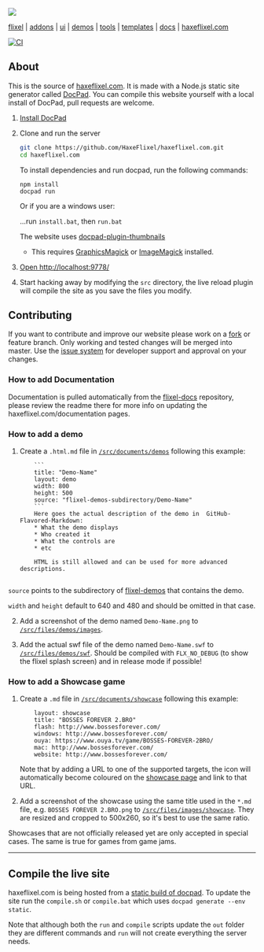 ![](https://raw.github.com/HaxeFlixel/haxeflixel.com/master/src/files/images/flixel-logos/haxeflixel.com.png)

[flixel](https://github.com/HaxeFlixel/flixel) | [addons](https://github.com/HaxeFlixel/flixel-addons) 
| [ui](https://github.com/HaxeFlixel/flixel-ui) | [demos](https://github.com/HaxeFlixel/flixel-demos) 
| [tools](https://github.com/HaxeFlixel/flixel-tools) | [templates](https://github.com/HaxeFlixel/flixel-templates) 
| [docs](https://github.com/HaxeFlixel/flixel-docs) | [haxeflixel.com](https://github.com/HaxeFlixel/haxeflixel.com)

[![CI](https://img.shields.io/github/workflow/status/HaxeFlixel/haxeflixel.com/CI.svg?logo=github)](https://github.com/HaxeFlixel/haxeflixel.com/actions?query=workflow%3ACI)

## About

This is the source of [haxeflixel.com](http://haxeflixel.com/). It is made with a Node.js static site generator called 
[DocPad](http://docpad.org/).
You can compile this website yourself with a local install of DocPad, pull requests are welcome.

1. [Install DocPad](http://docpad.org/docs/install)

2. Clone and run the server

    ``` bash
    git clone https://github.com/HaxeFlixel/haxeflixel.com.git
    cd haxeflixel.com
    ```
    To install dependencies and run docpad, run the following commands:
    
    ```batch
    npm install
    docpad run
    ```
    Or if you are a windows user:
    
    ...run `install.bat`, then `run.bat`
    
    The website uses [docpad-plugin-thumbnails](https://github.com/rantecki/docpad-plugin-thumbnails)
    
    - This requires [GraphicsMagick](http://www.graphicsmagick.org/) or [ImageMagick](http://www.imagemagick.org/) 
    installed.

3. [Open http://localhost:9778/](http://localhost:9778/)

4. Start hacking away by modifying the `src` directory, the live reload plugin will compile the site as you save 
the files you modify.

## Contributing

If you want to contribute and improve our website please work on a 
[fork](https://github.com/HaxeFlixel/haxeflixel.com/fork) or feature branch. Only working and tested changes will 
be merged into master. Use the [issue system](https://github.com/HaxeFlixel/haxeflixel.com/issues) for developer 
support and approval on your changes.


### How to add Documentation

Documentation is pulled automatically from the [flixel-docs](https://github.com/HaxeFlixel/flixel-docs) repository, 
please review the readme there for more info on updating the haxeflixel.com/documentation pages.

### How to add a demo

1. Create a `.html.md` file in 
[`/src/documents/demos`](https://github.com/HaxeFlixel/haxeflixel.com/tree/master/src/documents/demos) 
following this example:

    ```
        ```
        title: "Demo-Name"
        layout: demo
        width: 800
        height: 500
        source: "flixel-demos-subdirectory/Demo-Name"
        ```
        Here goes the actual description of the demo in  GitHub-Flavored-Markdown:
        * What the demo displays
        * Who created it
        * What the controls are
        * etc
            
        HTML is still allowed and can be used for more advanced descriptions.
        
    ```
`source` points to the subdirectory of [flixel-demos](https://github.com/HaxeFlixel/flixel-demos) 
that contains the demo.

`width` and `height` default to 640 and 480 and should be omitted in that case.

2. Add a screenshot of the demo named `Demo-Name.png` to 
[`/src/files/demos/images`](https://github.com/HaxeFlixel/haxeflixel.com/tree/master/src/files/demos/images).

3. Add the actual swf file of the demo named `Demo-Name.swf` to 
[`/src/files/demos/swf`](https://github.com/HaxeFlixel/haxeflixel.com/tree/master/src/files/demos/swf). 
Should be compiled with `FLX_NO_DEBUG` (to show the flixel splash screen) and in release mode if possible!

### How to add a Showcase game

1. Create a `.md` file in 
[`/src/documents/showcase`](https://github.com/HaxeFlixel/haxeflixel.com/tree/master/src/documents/showcase) 
following this example:

    ```
        layout: showcase
        title: "BOSSES FOREVER 2.BRO"
        flash: http://www.bossesforever.com/
        windows: http://www.bossesforever.com/
        ouya: https://www.ouya.tv/game/BOSSES-FOREVER-2BRO/
        mac: http://www.bossesforever.com/
        website: http://www.bossesforever.com/
    ```
    
    Note that by adding a URL to one of the supported targets, the icon will automatically become coloured on the 
    [showcase page](http://haxeflixel.com/showcase) and link to that URL.

2. Add a screenshot of the showcase using the same title used in the `*.md` file, e.g. `BOSSES FOREVER 2.BRO.png` 
to [`/src/files/images/showcase`](https://github.com/HaxeFlixel/haxeflixel.com/tree/master/src/files/images/showcase). 
They are resized and cropped to 500x260, so it's best to use the same ratio.

Showcases that are not officially released yet are only accepted in special cases. The same is true for games from game jams.

----

## Compile the live site

haxeflixel.com is being hosted from a [static build of docpad](http://docpad.org/docs/deploy). To update the site
run the `compile.sh` or `compile.bat` which uses `docpad generate --env static`.

Note that although both the `run` and `compile` scripts update the `out` folder they are different commands and 
`run` will not create everything the server needs.
